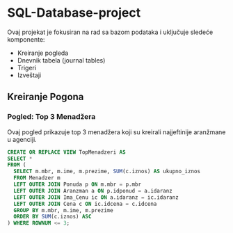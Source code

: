 # SQL-Database-project
 

Ovaj projekat je fokusiran na rad sa bazom podataka i uključuje sledeće komponente:
- Kreiranje pogleda
- Dnevnik tabela (journal tables)
- Trigeri
- Izveštaji

## Kreiranje Pogona

### Pogled: Top 3 Menadžera

Ovaj pogled prikazuje top 3 menadžera koji su kreirali najjeftinije aranžmane u agenciji.

```sql
CREATE OR REPLACE VIEW TopMenadzeri AS
SELECT *
FROM (
  SELECT m.mbr, m.ime, m.prezime, SUM(c.iznos) AS ukupno_iznos
  FROM Menadzer m
  LEFT OUTER JOIN Ponuda p ON m.mbr = p.mbr
  LEFT OUTER JOIN Aranzman a ON p.idponud = a.idaranz
  LEFT OUTER JOIN Ima_Cenu ic ON a.idaranz = ic.idaranz
  LEFT OUTER JOIN Cena c ON ic.idcena = c.idcena
  GROUP BY m.mbr, m.ime, m.prezime
  ORDER BY SUM(c.iznos) ASC
) WHERE ROWNUM <= 3;

